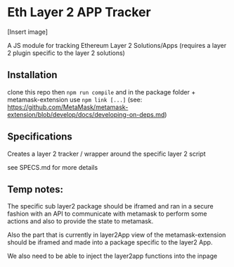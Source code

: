 # Eth Layer 2 APP Tracker 

[Insert image]


A JS module for tracking Ethereum Layer 2 Solutions/Apps (requires a layer 2 plugin specific to the layer 2 solutions)




## Installation

clone this repo
then `npm run compile` and in the package folder + metamask-extension use `npm link [...]` (see: https://github.com/MetaMask/metamask-extension/blob/develop/docs/developing-on-deps.md)

## Specifications

Creates a layer 2 tracker / wrapper around the specific layer 2 script

see SPECS.md for more details


## Temp notes:

The specific sub layer2 package should be iframed and ran in a secure fashion with an API to communicate with metamask to perform some actions and also to provide the state to metamask.

Also the part that is currently in layer2App view of the metamask-extension should be iframed and made into a package specific to the layer2 App.

We also need to be able to inject the layer2app functions into the inpage
